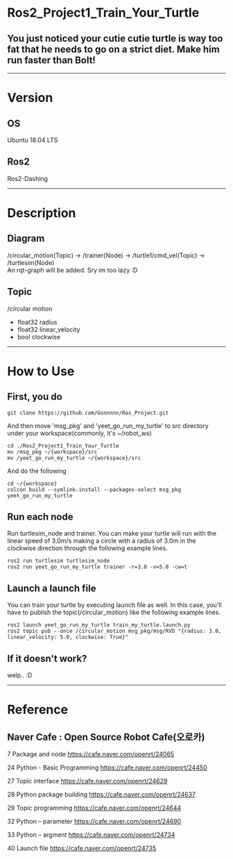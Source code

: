 # Ros2_Project1_Train_Your_Turtle
## You just noticed your cutie cutie turtle is way too fat that he needs to go on a strict diet. Make him run faster than Bolt!

---

# Version
## OS
Ubuntu 18.04 LTS
## Ros2
Ros2-Dashing

---

# Description
## Diagram
/circular_motion(Topic) -> /trainer(Node) -> /turtle1/cmd_vel(Topic) -> /turtlesim(Node)  
An rqt-graph will be added. Sry im too lazy :D

## Topic
/circular motion  
- float32 radius
- float32 linear_velocity
- bool clockwise

---

# How to Use
## First, you do
    git clone https://github.com/Gonnnnn/Ros_Project.git

And then move 'msg_pkg' and 'yeet_go_run_my_turtle' to src directory under your workspace(commonly, it's ~/robot_ws)

    cd ./Ros2_Project1_Train_Your_Turtle
    mv /msg_pkg ~/{workspace}/src
    mv /yeet_go_run_my_turtle ~/{workspace}/src

And do the following

    cd ~/{workspace}
    colcon build --symlink-install --packages-select msg_pkg yeet_go_run_my_turtle

## Run each node
Run turtlesim_node and trainer. You can make your turtle will run with the linear speed of 3.0m/s making a circle with a radius of 3.0m in the clockwise direction through the following example lines.

    ros2 run turtlesim turtlesim_node
    ros2 run yeet_go_run_my_turtle trainer -r=3.0 -v=5.0 -cw=t

## Launch a launch file
You can train your turtle by executing launch file as well. In this case, you'll have to publish the topic(/circular_motion) like the following example lines.

    ros2 launch yeet_go_run_my_turtle train_my_turtle.launch.py
    ros2 topic pub --once /circular_motion msg_pkg/msg/RVD "{radius: 3.0, linear_velocity: 5.0, clockwise: True}"

## If it doesn't work?
welp.. :D

---

# Reference
## Naver Cafe : Open Source Robot Cafe(오로카)
7 Package and node
https://cafe.naver.com/openrt/24065

24 Python - Basic Programming
https://cafe.naver.com/openrt/24450

27 Topic interface
https://cafe.naver.com/openrt/24629

28 Python package building
https://cafe.naver.com/openrt/24637

29 Topic programming
https://cafe.naver.com/openrt/24644

32 Python – parameter
https://cafe.naver.com/openrt/24690

33 Python – argment
https://cafe.naver.com/openrt/24734

40 Launch file
https://cafe.naver.com/openrt/24735
